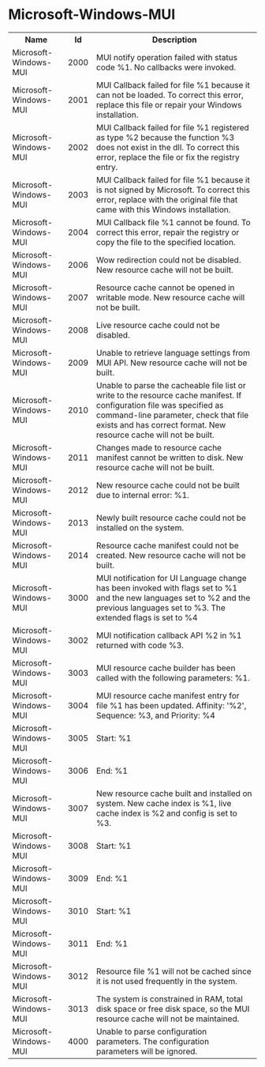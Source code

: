 # Microsoft-Windows-MUI

<table>
<colgroup><col/><col/><col/></colgroup>
<tr><th>Name</th><th>Id</th><th>Description</th></tr>
<tr><td>Microsoft-Windows-MUI</td><td>2000</td><td>MUI notify operation failed with status code %1. No callbacks were invoked.</td></tr>
<tr><td>Microsoft-Windows-MUI</td><td>2001</td><td>MUI Callback failed for file %1 because it can not be loaded. To correct this error, replace this file or repair your Windows installation.</td></tr>
<tr><td>Microsoft-Windows-MUI</td><td>2002</td><td>MUI Callback failed for file %1 registered as type %2 because the function %3 does not exist in the dll. To correct this error, replace the file or fix the registry entry.</td></tr>
<tr><td>Microsoft-Windows-MUI</td><td>2003</td><td>MUI Callback failed for file %1 because it is not signed by Microsoft. To correct this error, replace with the original file that came with this Windows installation.</td></tr>
<tr><td>Microsoft-Windows-MUI</td><td>2004</td><td>MUI Callback file %1 cannot be found. To correct this error, repair the registry or copy the file to the specified location.</td></tr>
<tr><td>Microsoft-Windows-MUI</td><td>2006</td><td>Wow redirection could not be disabled. New resource cache will not be built.</td></tr>
<tr><td>Microsoft-Windows-MUI</td><td>2007</td><td>Resource cache cannot be opened in writable mode. New resource cache will not be built.</td></tr>
<tr><td>Microsoft-Windows-MUI</td><td>2008</td><td>Live resource cache could not be disabled.</td></tr>
<tr><td>Microsoft-Windows-MUI</td><td>2009</td><td>Unable to retrieve language settings from MUI API. New resource cache will not be built.</td></tr>
<tr><td>Microsoft-Windows-MUI</td><td>2010</td><td>Unable to parse the cacheable file list or write to the resource cache manifest. If configuration file was specified as command-line parameter, check that file exists and has correct format.  New resource cache will not be built.</td></tr>
<tr><td>Microsoft-Windows-MUI</td><td>2011</td><td>Changes made to resource cache manifest cannot be written to disk. New resource cache will not be built.</td></tr>
<tr><td>Microsoft-Windows-MUI</td><td>2012</td><td>New resource cache could not be built due to internal error: %1.</td></tr>
<tr><td>Microsoft-Windows-MUI</td><td>2013</td><td>Newly built resource cache could not be installed on the system.</td></tr>
<tr><td>Microsoft-Windows-MUI</td><td>2014</td><td>Resource cache manifest could not be created. New resource cache will not be built.</td></tr>
<tr><td>Microsoft-Windows-MUI</td><td>3000</td><td>MUI notification for UI Language change has been invoked with flags set to %1 and the new languages set to %2 and the previous languages set to %3. The extended flags is set to %4</td></tr>
<tr><td>Microsoft-Windows-MUI</td><td>3002</td><td>MUI notification callback API %2 in %1 returned with code %3.</td></tr>
<tr><td>Microsoft-Windows-MUI</td><td>3003</td><td>MUI resource cache builder has been called with the following parameters: %1.</td></tr>
<tr><td>Microsoft-Windows-MUI</td><td>3004</td><td>MUI resource cache manifest entry for file %1 has been updated. Affinity: &#39;%2&#39;, Sequence: %3, and Priority: %4</td></tr>
<tr><td>Microsoft-Windows-MUI</td><td>3005</td><td>Start: %1</td></tr>
<tr><td>Microsoft-Windows-MUI</td><td>3006</td><td>End: %1</td></tr>
<tr><td>Microsoft-Windows-MUI</td><td>3007</td><td>New resource cache built and installed on system. New cache index is %1, live cache index is %2 and config is set to %3.</td></tr>
<tr><td>Microsoft-Windows-MUI</td><td>3008</td><td>Start: %1</td></tr>
<tr><td>Microsoft-Windows-MUI</td><td>3009</td><td>End: %1</td></tr>
<tr><td>Microsoft-Windows-MUI</td><td>3010</td><td>Start: %1</td></tr>
<tr><td>Microsoft-Windows-MUI</td><td>3011</td><td>End: %1</td></tr>
<tr><td>Microsoft-Windows-MUI</td><td>3012</td><td>Resource file %1 will not be cached since it is not used frequently in the system.</td></tr>
<tr><td>Microsoft-Windows-MUI</td><td>3013</td><td>The system is constrained in RAM, total disk space or free disk space, so the MUI resource cache will not be maintained.</td></tr>
<tr><td>Microsoft-Windows-MUI</td><td>4000</td><td>Unable to parse configuration parameters. The configuration parameters will be ignored.</td></tr>
</table>

